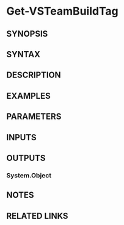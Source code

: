 <!-- #include "./common/header.md" -->

# Get-VSTeamBuildTag

## SYNOPSIS

<!-- #include "./synopsis/Get-VSTeamBuildTag.md" -->

## SYNTAX

## DESCRIPTION

<!-- #include "./synopsis/Get-VSTeamBuildTag.md" -->

## EXAMPLES

## PARAMETERS

<!-- #include "./params/BuildId.md" -->

<!-- #include "./params/projectName.md" -->

## INPUTS

## OUTPUTS

### System.Object

## NOTES

<!-- #include "./common/prerequisites.md" -->

## RELATED LINKS

<!-- #include "./common/related.md" -->
